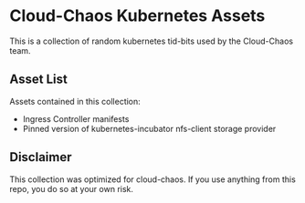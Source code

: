 
# Cloud-Chaos Kubernetes Assets

This is a collection of random kubernetes tid-bits used by the Cloud-Chaos team.

## Asset List

Assets contained in this collection:
- Ingress Controller manifests
- Pinned version of kubernetes-incubator nfs-client storage provider

## Disclaimer

This collection was optimized for cloud-chaos.  If you use anything from this repo, you do so at your own risk.

